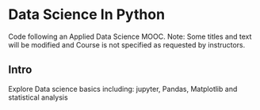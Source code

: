 # Data Science In Python
Code following an Applied Data Science MOOC. 
Note: Some titles and text will be modified and Course is not specified as requested by instructors. 

## Intro
Explore Data science basics including: jupyter, Pandas, Matplotlib and statistical analysis
